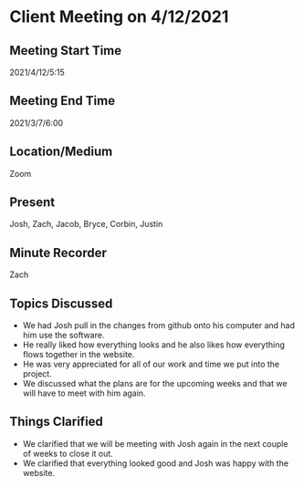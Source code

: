 # Client Meeting on 4/12/2021

## Meeting Start Time

2021/4/12/5:15

## Meeting End Time

2021/3/7/6:00

## Location/Medium

Zoom

## Present

Josh, Zach, Jacob, Bryce, Corbin, Justin

## Minute Recorder

Zach

## Topics Discussed

- We had Josh pull in the changes from github onto his computer and had him use the software.
- He really liked how everything looks and he also likes how everything flows together in the website.
- He was very appreciated for all of our work and time we put into the project. 
- We discussed what the plans are for the upcoming weeks and that we will have to meet with him again.

## Things Clarified

- We clarified that we will be meeting with Josh again in the next couple of weeks to close it out.
- We clarified that everything looked good and Josh was happy with the website.
